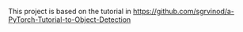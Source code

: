 This project is based on the tutorial in https://github.com/sgrvinod/a-PyTorch-Tutorial-to-Object-Detection
